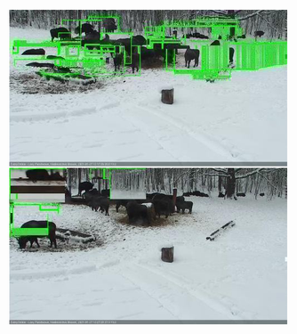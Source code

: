 ![20210127-121728-122729](in2/20210127/20210127-121728-122729_0_.jpg)
![20210127-122735-123741](in2/20210127/20210127-122735-123741_0_.jpg)
